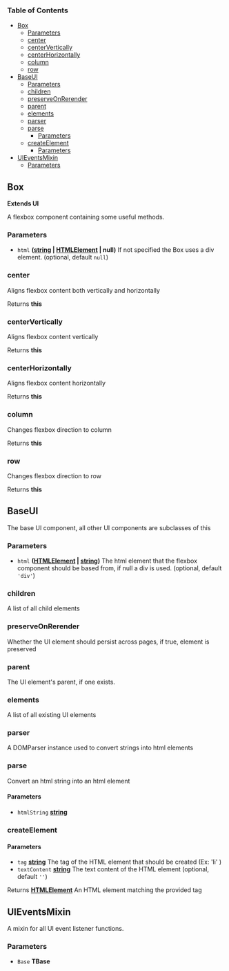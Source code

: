 <!-- Generated by documentation.js. Update this documentation by updating the source code. -->

### Table of Contents

*   [Box][1]
    *   [Parameters][2]
    *   [center][3]
    *   [centerVertically][4]
    *   [centerHorizontally][5]
    *   [column][6]
    *   [row][7]
*   [BaseUI][8]
    *   [Parameters][9]
    *   [children][10]
    *   [preserveOnRerender][11]
    *   [parent][12]
    *   [elements][13]
    *   [parser][14]
    *   [parse][15]
        *   [Parameters][16]
    *   [createElement][17]
        *   [Parameters][18]
*   [UIEventsMixin][19]
    *   [Parameters][20]

## Box

**Extends UI**

A flexbox component containing some useful methods.

### Parameters

*   `html` **([string][21] | [HTMLElement][22] | null)** If not specified the Box uses a div element. (optional, default `null`)

### center

Aligns flexbox content both vertically and horizontally

Returns **this**&#x20;

### centerVertically

Aligns flexbox content vertically

Returns **this**&#x20;

### centerHorizontally

Aligns flexbox content horizontally

Returns **this**&#x20;

### column

Changes flexbox direction to column

Returns **this**&#x20;

### row

Changes flexbox direction to row

Returns **this**&#x20;

## BaseUI

The base UI component, all other UI components are subclasses of this

### Parameters

*   `html` **([HTMLElement][22] | [string][21])** The html element that the flexbox component should be based from, if null a div is used. (optional, default `'div'`)

### children

A list of all child elements

### preserveOnRerender

Whether the UI element should persist across pages, if true, element is preserved

### parent

The UI element's parent, if one exists.

### elements

A list of all existing UI elements

### parser

A DOMParser instance used to convert strings into html elements

### parse

Convert an html string into an html element

#### Parameters

*   `htmlString` **[string][21]**&#x20;

### createElement

#### Parameters

*   `tag` **[string][21]** The tag of the HTML element that should be created (Ex: 'li' )
*   `textContent` **[string][21]** The text content of the HTML element (optional, default `''`)

Returns **[HTMLElement][22]** An HTML element matching the provided tag

## UIEventsMixin

A mixin for all UI event listener functions.

### Parameters

*   `Base` **TBase**&#x20;

[1]: #box

[2]: #parameters

[3]: #center

[4]: #centervertically

[5]: #centerhorizontally

[6]: #column

[7]: #row

[8]: #baseui

[9]: #parameters-1

[10]: #children

[11]: #preserveonrerender

[12]: #parent

[13]: #elements

[14]: #parser

[15]: #parse

[16]: #parameters-2

[17]: #createelement

[18]: #parameters-3

[19]: #uieventsmixin

[20]: #parameters-4

[21]: https://developer.mozilla.org/docs/Web/JavaScript/Reference/Global_Objects/String

[22]: https://developer.mozilla.org/docs/Web/HTML/Element
